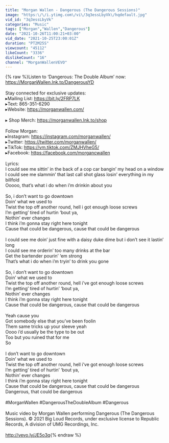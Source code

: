 ```yaml
---
title: "Morgan Wallen - Dangerous (The Dangerous Sessions)"
image: "https:\/\/i.ytimg.com\/vi\/3q3essLbyVk\/hqdefault.jpg"
vid_id: "3q3essLbyVk"
categories: "Music"
tags: ["Morgan","Wallen","Dangerous"]
date: "2021-10-26T11:00:21+03:00"
vid_date: "2021-10-25T23:00:01Z"
duration: "PT2M25S"
viewcount: "45112"
likeCount: "3336"
dislikeCount: "16"
channel: "MorganWallenVEVO"
---
```

{% raw %}Listen to ‘Dangerous: The Double Album’ now: <a rel="nofollow" target="blank" href="https://MorganWallen.lnk.to/DangerousYD">https://MorganWallen.lnk.to/DangerousYD</a> <br /><br />Stay connected for exclusive updates:<br />▸Mailing List: <a rel="nofollow" target="blank" href="https://bit.ly/2FRP7LK">https://bit.ly/2FRP7LK</a><br />▸Text: 865-351-6290<br />▸Website: <a rel="nofollow" target="blank" href="https://morganwallen.com/">https://morganwallen.com/</a><br /><br />▸ Shop Merch: <a rel="nofollow" target="blank" href="https://morganwallen.lnk.to/shop">https://morganwallen.lnk.to/shop</a><br /><br />Follow Morgan:<br />▸Instagram: <a rel="nofollow" target="blank" href="https://instagram.com/morganwallen/">https://instagram.com/morganwallen/</a><br />▸Twitter: <a rel="nofollow" target="blank" href="https://twitter.com/morganwallen/">https://twitter.com/morganwallen/</a><br />▸TikTok: <a rel="nofollow" target="blank" href="https://vm.tiktok.com/ZMJHVheG5/">https://vm.tiktok.com/ZMJHVheG5/</a><br />▸Facebook: <a rel="nofollow" target="blank" href="https://facebook.com/morgancwallen">https://facebook.com/morgancwallen</a><br /> <br />Lyrics:<br />I could see me sittin’ in the back of a cop car bangin’ my head on a window<br />I could see me slammin’ that last call shot glass losin’ everything in my billfold<br />Ooooo, that’s what i do when i’m drinkin about you<br /> <br />So, i don’t want to go downtown<br />Doin’ what we used to<br />Twist the top off another round, hell i got enough loose screws<br />I’m getting’ tired of hurtin ‘bout ya, <br />Nothin’ ever changes<br />I think i’m gonna stay right here tonight<br />Cause that could be dangerous, cause that could be dangerous<br /><br />I could see me doin’ just fine with a daisy duke dime but i don’t see it lastin’ long<br />I could see me orderin’ too many drinks at the bar <br />Get the bartender pourin’ ‘em strong<br />That’s what i do when i’m tryin’ to drink you gone<br /><br />So, i don’t want to go downtown<br />Doin’ what we used to<br />Twist the top off another round, hell i’ve got enough loose screws<br />I’m getting’ tired of hurtin’ ‘bout ya, <br />Nothin’ ever changes<br />I think i’m gonna stay right here tonight<br />Cause that could be dangerous, cause that could be dangerous<br /><br />Yeah cause you<br />Got somebody else that you’ve been foolin<br />Them same tricks up your sleeve yeah        <br />Oooo i’d usually be the type to be out<br />Too but you ruined that for me<br />So <br /><br />I don’t want to go downtown<br />Doin’ what we used to<br />Twist the top off another round, hell i’ve got enough loose screws<br />I’m getting’ tired of hurtin’ ‘bout ya, <br />Nothin’ ever changes<br />I think i’m gonna stay right here tonight<br />Cause that could be dangerous, cause that could be dangerous<br />Dangerous, that could be dangerous<br /><br />#MorganWallen #DangerousTheDoubleAlbum #Dangerous<br /><br />Music video by Morgan Wallen performing Dangerous (The Dangerous Sessions). © 2021 Big Loud Records, under exclusive license to Republic Records, A division of UMG Recordings, Inc.<br /><br /><a rel="nofollow" target="blank" href="http://vevo.ly/JE5o3q">http://vevo.ly/JE5o3q</a>{% endraw %}
